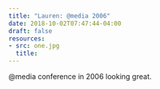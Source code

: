 ```yaml
---
title: "Lauren: @media 2006"
date: 2018-10-02T07:47:44-04:00
draft: false
resources:
- src: one.jpg
  title:
---
```



@media conference in 2006 looking great.
